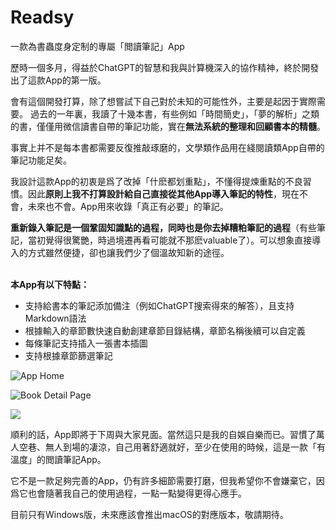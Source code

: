 # Readsy
一款為書蟲度身定制的專屬「閲讀筆記」App

歷時一個多月，得益於ChatGPT的智慧和我與計算機深入的協作精神，終於開發出了這款App的第一版。

會有這個開發打算，除了想嘗試下自己對於未知的可能性外，主要是起因于實際需要。
過去的一年裏，我讀了十幾本書，有些例如「時間簡史」，「夢的解析」之類的書，僅僅用微信讀書自帶的筆記功能，實在**無法系統的整理和回顧書本的精髓**。

事實上并不是每本書都需要反復推敲琢磨的，文學類作品用在綫閱讀類App自帶的筆記功能足矣。

我設計這款App的初衷是爲了改掉「什麽都划重點」，不懂得提煉重點的不良習慣。因此**原則上我不打算設計給自己直接從其他App導入筆記的特性**，現在不會，未來也不會。App用來收錄「真正有必要」的筆記。

**重新錄入筆記是一個鞏固知識點的過程，同時也是你去掉糟粕筆記的過程**（有些筆記，當初覺得很驚艷，時過境遷再看可能就不那麽valuable了）。可以想象直接導入的方式雖然便捷，卻也讓我們少了個溫故知新的途徑。
<br>
<br>

**本App有以下特點：**
* 支持給書本的筆記添加備注（例如ChatGPT搜索得來的解答），且支持Markdown語法
* 根據輸入的章節數快速自動創建章節目錄結構，章節名稱後續可以自定義
* 每條筆記支持插入一張書本插圖
* 支持根據章節篩選筆記


![App Home](https://nomorebigdata.com/static/images/48cbf4e7f5284cc5b8978cc4108768fa.png)

![Book Detail Page](https://nomorebigdata.com/static/images/f2c53e35b5fe4684b1ca92ec1f52ba29.png)

![](https://nomorebigdata.com/static/images/5a7b877784f94a38a5c62aa45add1d25.png)

順利的話，App即將于下周與大家見面。當然這只是我的自娛自樂而已。習慣了萬人空巷、無人到場的凄涼，自己用著舒適就好，至少在使用的時候，這是一款「有溫度」的閲讀筆記App。


它不是一款足夠完善的App，仍有許多細節需要打磨，但我希望你不會嫌棄它，因爲它也會隨著我自己的使用過程，一點一點變得更得心應手。

目前只有Windows版，未來應該會推出macOS的對應版本，敬請期待。

